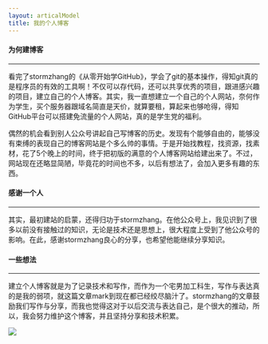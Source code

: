 ```yaml
---
layout: articalModel
title: 我的个人博客
---
```


#### 为何建博客 ####
----------
    
看完了stormzhang的《从零开始学GitHub》，学会了git的基本操作，得知git真的是程序员的有效的工具啊！不仅可以存代码，还可以共享优秀的项目，跟进感兴趣的项目，建立自己的个人博客。其实，我一直想建立一个自己的个人网站，奈何作为学生，买个服务器跟域名简直是天价，就算要租，算起来也够呛得，得知GitHub平台可以搭建免流量的个人网站，真的是学生党的福利。  

偶然的机会看到别人公众号讲起自己写博客的历史。发现有个能够自由的，能够没有束缚的表现自己的博客网站是个多么帅的事情。于是开始找教程，找资源，找素材，花了5个晚上的时间，终于把初版的满意的个人博客网站给建出来了。不过，网站现在还略显简陋，毕竟花的时间也不多，以后有想法了，会加入更多有趣的东西。    
  
#### 感谢一个人 ####  
----------
  
其实，最初建站的启蒙，还得归功于stormzhang。在他公众号上，我见识到了很多以前没有接触过的知识，无论是技术还是思想上，很大程度上受到了他公众号的影响。在此，感谢stormzhang良心的分享，也希望他能继续分享知识。  
  
#### 一些想法 ####  
----------
建立个人博客就是为了记录技术和写作，而作为一个宅男加工科生，写作与表达真的是我的弱项，就这篇文章mark到现在都已经绞尽脑汁了。stormzhang的文章鼓励我们写作与分享，而我也觉得这对于以后交流与表达自己，是个很大的推动，所以，我会努力维护这个博客，并且坚持分享和技术积累。  
  
![](http://img4.duitang.com/uploads/item/201609/20/20160920212544_GJxW3.jpeg)
